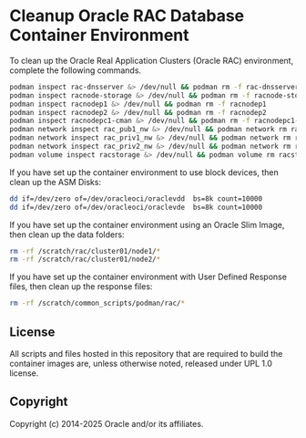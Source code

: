 # Cleanup Oracle RAC Database Container Environment
To clean up the Oracle Real Application Clusters (Oracle RAC) environment, complete the following commands.

```bash
podman inspect rac-dnsserver &> /dev/null && podman rm -f rac-dnsserver
podman inspect racnode-storage &> /dev/null && podman rm -f racnode-storage
podman inspect racnodep1 &> /dev/null && podman rm -f racnodep1
podman inspect racnodep2 &> /dev/null && podman rm -f racnodep2
podman inspect racnodepc1-cman &> /dev/null && podman rm -f racnodepc1-cman
podman network inspect rac_pub1_nw &> /dev/null && podman network rm rac_pub1_nw 
podman network inspect rac_priv1_nw &> /dev/null && podman network rm rac_priv1_nw 
podman network inspect rac_priv2_nw &> /dev/null && podman network rm rac_priv2_nw
podman volume inspect racstorage &> /dev/null && podman volume rm racstorage
```

If you have set up the container environment to use block devices, then clean up the ASM Disks:
```bash
dd if=/dev/zero of=/dev/oracleoci/oraclevdd  bs=8k count=10000 
dd if=/dev/zero of=/dev/oracleoci/oraclevde  bs=8k count=10000
```
If you have set up the container environment using an Oracle Slim Image, then clean up the data folders:
```bash
rm -rf /scratch/rac/cluster01/node1/*
rm -rf /scratch/rac/cluster01/node2/*
```

If you have set up the container environment with User Defined Response files, then clean up the response files:
```bash
rm -rf /scratch/common_scripts/podman/rac/*
```

## License

All scripts and files hosted in this repository that are required to build the container images are, unless otherwise noted, released under UPL 1.0 license.

## Copyright

Copyright (c) 2014-2025 Oracle and/or its affiliates.